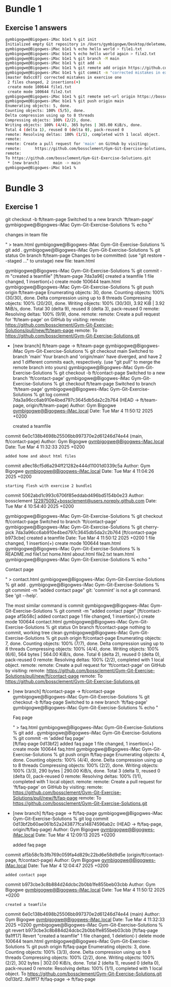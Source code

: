 # Bundle 1
## Exercise 1 answers
```bash
gymbigogwe@Bigogwes-iMac b1e1 % git init
Initialized empty Git repository in /Users/gymbigogwe/Desktop/deleteme/b1e1/.git/
gymbigogwe@Bigogwes-iMac b1e1 % echo hello world > file1.txt
gymbigogwe@Bigogwes-iMac b1e1 % echo hello world again > file2.txt
gymbigogwe@Bigogwes-iMac b1e1 % git branch -M main
gymbigogwe@Bigogwes-iMac b1e1 % git add -A
gymbigogwe@Bigogwes-iMac b1e1 % git remote add origin https://github.com/bossclement/Gym-Git-Exercise-Solutions.git
gymbigogwe@Bigogwes-iMac b1e1 % git commit -m "corrected mistakes in exercise one"
[master 0a5cc07] corrected mistakes in exercise one
 2 files changed, 2 insertions(+)
 create mode 100644 file1.txt
 create mode 100644 file2.txt
gymbigogwe@Bigogwes-iMac b1e1 % git remote set-url origin https://bossclement:<secret token>@github.com/bossclement/Gym-Git-Exercise-Solutions.git
gymbigogwe@Bigogwes-iMac b1e1 % git push origin main
Enumerating objects: 5, done.
Counting objects: 100% (5/5), done.
Delta compression using up to 8 threads
Compressing objects: 100% (2/2), done.
Writing objects: 100% (4/4), 365 bytes | 365.00 KiB/s, done.
Total 4 (delta 1), reused 0 (delta 0), pack-reused 0
remote: Resolving deltas: 100% (1/1), completed with 1 local object.
remote: 
remote: Create a pull request for 'main' on GitHub by visiting:
remote:      https://github.com/bossclement/Gym-Git-Exercise-Solutions/pull/new/master
remote: 
To https://github.com/bossclement/Gym-Git-Exercise-Solutions.git
 * [new branch]      main -> main
gymbigogwe@Bigogwes-iMac b1e1 % 
```
# Bundle 3
## Exercise 1
git checkout -b ft/team-page
Switched to a new branch 'ft/team-page'
gymbigogwe@Bigogwes-iMac Gym-Git-Exercise-Solutions % echo "<p>changes in team file</p>" > team.html
gymbigogwe@Bigogwes-iMac Gym-Git-Exercise-Solutions % git add .
gymbigogwe@Bigogwes-iMac Gym-Git-Exercise-Solutions % git status
On branch ft/team-page
Changes to be committed:
  (use "git restore --staged <file>..." to unstage)
	new file:   team.html

gymbigogwe@Bigogwes-iMac Gym-Git-Exercise-Solutions % git commit -m "created a teamfile"
[ft/team-page 7da3a96] created a teamfile
 1 file changed, 1 insertion(+)
 create mode 100644 team.html
gymbigogwe@Bigogwes-iMac Gym-Git-Exercise-Solutions % git push origin ft/team-page
Enumerating objects: 30, done.
Counting objects: 100% (30/30), done.
Delta compression using up to 8 threads
Compressing objects: 100% (20/20), done.
Writing objects: 100% (30/30), 3.92 KiB | 3.92 MiB/s, done.
Total 30 (delta 9), reused 8 (delta 3), pack-reused 0
remote: Resolving deltas: 100% (9/9), done.
remote: 
remote: Create a pull request for 'ft/team-page' on GitHub by visiting:
remote:      https://github.com/bossclement/Gym-Git-Exercise-Solutions/pull/new/ft/team-page
remote: 
To https://github.com/bossclement/Gym-Git-Exercise-Solutions.git
 * [new branch]      ft/team-page -> ft/team-page
gymbigogwe@Bigogwes-iMac Gym-Git-Exercise-Solutions % git checkout main
Switched to branch 'main'
Your branch and 'origin/main' have diverged,
and have 2 and 1 different commits each, respectively.
  (use "git pull" to merge the remote branch into yours)
gymbigogwe@Bigogwes-iMac Gym-Git-Exercise-Solutions % git checkout -b ft/contact-page
Switched to a new branch 'ft/contact-page'
gymbigogwe@Bigogwes-iMac Gym-Git-Exercise-Solutions % git checkout ft/team-page
Switched to branch 'ft/team-page'
gymbigogwe@Bigogwes-iMac Gym-Git-Exercise-Solutions % git log
commit 7da3a96cc6ab910e4bed797c3645db5da2c2b764 (HEAD -> ft/team-page, origin/ft/team-page)
Author: Gym Bigogwe <gymbigogwe@Bigogwes-iMac.local>
Date:   Tue Mar 4 11:50:12 2025 +0200

    created a teamfile

commit 6e0c138b4698b25506bb997370e2d61246d74e44 (main, ft/contact-page)
Author: Gym Bigogwe <gymbigogwe@Bigogwes-iMac.local>
Date:   Tue Mar 4 11:32:33 2025 +0200

    added home and about html files

commit a9ec18cf5d6a294ff21282e444d11001d0339c5a
Author: Gym Bigogwe <gymbigogwe@Bigogwes-iMac.local>
Date:   Tue Mar 4 11:04:26 2025 +0200

    starting flesh with exercise 2 bundle1

commit 5062abd1c993c6706f85eddabd496bd5154b0e23
Author: bossclement <122975092+bossclement@users.noreply.github.com>
Date:   Tue Mar 4 10:54:40 2025 +0200

gymbigogwe@Bigogwes-iMac Gym-Git-Exercise-Solutions % git checkout ft/contact-page
Switched to branch 'ft/contact-page'
gymbigogwe@Bigogwes-iMac Gym-Git-Exercise-Solutions % git cherry-pick 7da3a96cc6ab910e4bed797c3645db5da2c2b764
[ft/contact-page b973cbe] created a teamfile
 Date: Tue Mar 4 11:50:12 2025 +0200
 1 file changed, 1 insertion(+)
 create mode 100644 team.html
gymbigogwe@Bigogwes-iMac Gym-Git-Exercise-Solutions % ls
README.md	file1.txt	home.html
about.html	file2.txt	team.html
gymbigogwe@Bigogwes-iMac Gym-Git-Exercise-Solutions % echo "<p>Contact page</p>" > contact.html
gymbigogwe@Bigogwes-iMac Gym-Git-Exercise-Solutions % git add .
gymbigogwe@Bigogwes-iMac Gym-Git-Exercise-Solutions % git commint -m "added contact page" 
git: 'commint' is not a git command. See 'git --help'.

The most similar command is
	commit
gymbigogwe@Bigogwes-iMac Gym-Git-Exercise-Solutions % git commit -m "added contact page" 
[ft/contact-page af5b58c] added contact page
 1 file changed, 1 insertion(+)
 create mode 100644 contact.html
gymbigogwe@Bigogwes-iMac Gym-Git-Exercise-Solutions % git status
On branch ft/contact-page
nothing to commit, working tree clean
gymbigogwe@Bigogwes-iMac Gym-Git-Exercise-Solutions % git push origin ft/contact-page
Enumerating objects: 7, done.
Counting objects: 100% (7/7), done.
Delta compression using up to 8 threads
Compressing objects: 100% (4/4), done.
Writing objects: 100% (6/6), 564 bytes | 564.00 KiB/s, done.
Total 6 (delta 2), reused 0 (delta 0), pack-reused 0
remote: Resolving deltas: 100% (2/2), completed with 1 local object.
remote: 
remote: Create a pull request for 'ft/contact-page' on GitHub by visiting:
remote:      https://github.com/bossclement/Gym-Git-Exercise-Solutions/pull/new/ft/contact-page
remote: 
To https://github.com/bossclement/Gym-Git-Exercise-Solutions.git
 * [new branch]      ft/contact-page -> ft/contact-page
gymbigogwe@Bigogwes-iMac Gym-Git-Exercise-Solutions % git checkout -b ft/faq-page
Switched to a new branch 'ft/faq-page'
gymbigogwe@Bigogwes-iMac Gym-Git-Exercise-Solutions % echo "<p>Faq page</p>" > faq.html
gymbigogwe@Bigogwes-iMac Gym-Git-Exercise-Solutions % git add .
gymbigogwe@Bigogwes-iMac Gym-Git-Exercise-Solutions % git commit -m 'added faq page'    
[ft/faq-page 0d13bf2] added faq page
 1 file changed, 1 insertion(+)
 create mode 100644 faq.html
gymbigogwe@Bigogwes-iMac Gym-Git-Exercise-Solutions % git push origin ft/faq-page
Enumerating objects: 4, done.
Counting objects: 100% (4/4), done.
Delta compression using up to 8 threads
Compressing objects: 100% (2/2), done.
Writing objects: 100% (3/3), 290 bytes | 290.00 KiB/s, done.
Total 3 (delta 1), reused 0 (delta 0), pack-reused 0
remote: Resolving deltas: 100% (1/1), completed with 1 local object.
remote: 
remote: Create a pull request for 'ft/faq-page' on GitHub by visiting:
remote:      https://github.com/bossclement/Gym-Git-Exercise-Solutions/pull/new/ft/faq-page
remote: 
To https://github.com/bossclement/Gym-Git-Exercise-Solutions.git
 * [new branch]      ft/faq-page -> ft/faq-page
gymbigogwe@Bigogwes-iMac Gym-Git-Exercise-Solutions % git log
commit 0d13bf2b60ae061b52a243877fca14874596ab2c (HEAD -> ft/faq-page, origin/ft/faq-page)
Author: Gym Bigogwe <gymbigogwe@Bigogwes-iMac.local>
Date:   Tue Mar 4 12:09:13 2025 +0200

    added faq page

commit af5b58c1b3fb769c059fa4d829c22bd6e58d9d5e (origin/ft/contact-page, ft/contact-page)
Author: Gym Bigogwe <gymbigogwe@Bigogwes-iMac.local>
Date:   Tue Mar 4 12:04:47 2025 +0200

    added contact page

commit b973cbe3c8b884d24dcbc2b0bb1fe855beb03cbb
Author: Gym Bigogwe <gymbigogwe@Bigogwes-iMac.local>
Date:   Tue Mar 4 11:50:12 2025 +0200

    created a teamfile

commit 6e0c138b4698b25506bb997370e2d61246d74e44 (main)
Author: Gym Bigogwe <gymbigogwe@Bigogwes-iMac.local>
Date:   Tue Mar 4 11:32:33 2025 +0200
gymbigogwe@Bigogwes-iMac Gym-Git-Exercise-Solutions % git revert b973cbe3c8b884d24dcbc2b0bb1fe855beb03cbb
[ft/faq-page 9a1ff17] Revert "created a teamfile"
 1 file changed, 1 deletion(-)
 delete mode 100644 team.html
gymbigogwe@Bigogwes-iMac Gym-Git-Exercise-Solutions % git push origin ft/faq-page
Enumerating objects: 3, done.
Counting objects: 100% (3/3), done.
Delta compression using up to 8 threads
Compressing objects: 100% (2/2), done.
Writing objects: 100% (2/2), 302 bytes | 302.00 KiB/s, done.
Total 2 (delta 1), reused 0 (delta 0), pack-reused 0
remote: Resolving deltas: 100% (1/1), completed with 1 local object.
To https://github.com/bossclement/Gym-Git-Exercise-Solutions.git
   0d13bf2..9a1ff17  ft/faq-page -> ft/faq-page

